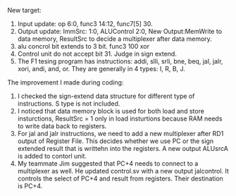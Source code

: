 New target:

1. Input update: op 6:0, func3 14:12, func7[5]    30.
2. Output update: ImmSrc: 1:0, ALUControl 2:0,    New Output:MemWrite to data memory,    ResultSrc to decide a multiplexer after data memory.
3. alu concrol bit extends to 3 bit. func3   100     xor
4. Control unit do not accept bit 31. Judge in sign extend.
5. The F1 tesing program has instructions: addi, slli, srli, bne, beq, jal, jalr, xori, andi, and, or. They are generally in 4 types: I, R, B, J.


The improvement I made during coding:
1. I checked the sign-extend data structure for different type of instructions. S type is not included.
2. I noticed that data memory block is used for both load and store insturctions, ResultSrc = 1 only in load insturtions because RAM needs to write data back to registers.
3. For jal and jalr instructions, we need to add a new multiplexer after RD1 output of Register File. This decides whether we use PC or the sign extended result that is writtehn into the registers. A new output ALUsrcA is added to contorl unit.
4. My teammate Jim suggested that PC+4 needs to connect to a multiplexer as well. He updated control.sv with a new output jalcontrol. It controls the select of PC+4 and result from registers. Their destination is PC+4.
